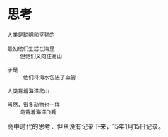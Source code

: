 
# 思考

	人类是聪明和坚韧的
	
	最初他们生活在海里
		但他们又向往高山
	
	于是
	     他们将海水包进了血管

	人类背着海洋爬山
	
	当然，很多动物也一样
		鸟背着海洋飞翔
				


高中时代的思考，但从没有记录下来，15年1月15日记录。
